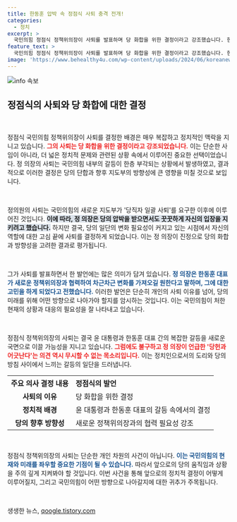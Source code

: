 ```yaml
---
title: 한동훈 압박 속 정점식 사퇴 충격 전개!
categories:
  - 정치
excerpt: >
  국민의힘 정점식 정책위의장이 사퇴를 발표하며 당 화합을 위한 결정이라고 강조했습니다. 한동훈 대표와의 충돌 우려 속에서 이뤄진 이번 사퇴가 어떤 변화의 신호인지 주목받고 있습니다.
feature_text: >
  국민의힘 정점식 정책위의장이 사퇴를 발표하며 당 화합을 위한 결정이라고 강조했습니다. 한동훈 대표와의 충돌 우려 속에서 이뤄진 이번 사퇴가 어떤 변화의 신호인지 주목받고 있습니다.
image: 'https://www.behealthy4u.com/wp-content/uploads/2024/06/koreanews.jpg'
---
```


<p><img src="https://www.behealthy4u.com/wp-content/uploads/2024/06/koreanews.jpg" alt="info 속보" /></p>

<h2 data-ke-size="size26">정점식의 사퇴와 당 화합에 대한 결정</h2>

<p data-ke-size="size16">&nbsp;</p>

<p>정점식 국민의힘 정책위의장이 사퇴를 결정한 배경은 매우 복잡하고 정치적인 맥락을 지니고 있습니다. <b><span style="color: #ee2323;">그의 사퇴는 당 화합을 위한 결정이라고 강조되었습니다.</span></b> 이는 단순한 사임이 아니라, 더 넓은 정치적 문제와 관련된 상황 속에서 이루어진 중요한 선택이었습니다. 정 의장의 사퇴는 국민의힘 내부의 갈등이 한층 부각되는 상황에서 발생하였고, 결과적으로 이러한 결정은 당의 단합과 향후 지도부의 방향성에 큰 영향을 미칠 것으로 보입니다.</p>

<p data-ke-size="size16">&nbsp;</p>

<p>정의원의 사퇴는 국민의힘의 새로운 지도부가 '당직자 일괄 사퇴'를 요구한 이후에 이루어진 것입니다. <b><span style="background-color: #21538527;">이에 따라, 정 의장은 당의 압박을 받으면서도 꿋꿋하게 자신의 입장을 지키려고 했습니다.</span></b> 하지만 결국, 당의 일단의 변화 필요성이 커지고 있는 시점에서 자신의 역할에 대한 고심 끝에 사퇴를 결정하게 되었습니다. 이는 정 의장이 진정으로 당의 화합과 방향성을 고려한 결과로 평가됩니다.</p>

<p data-ke-size="size16">&nbsp;</p>

<p>그가 사퇴를 발표하면서 한 발언에는 많은 의미가 담겨 있습니다. <b><span style="color: #1a5490;">정 의장은 한동훈 대표가 새로운 정책위의장과 협력하여 차근차근 변화를 가져오길 원한다고 말하며, 그에 대한 고민을 하게 되었다고 전했습니다.</span></b> 이러한 발언은 단순히 개인의 사퇴 이유를 넘어, 당의 미래를 위해 어떤 방향으로 나아가야 할지를 암시하는 것입니다. 이는 국민의힘이 처한 현재의 상황과 대응의 필요성을 잘 나타내고 있습니다.</p>

<p data-ke-size="size16">&nbsp;</p>

<p>정점식 정책위의장의 사퇴는 결국 윤 대통령과 한동훈 대표 간의 복잡한 갈등을 새로운 국면으로 이끌 가능성을 지니고 있습니다. <b><span style="color: #ee2323;">그럼에도 불구하고 정 의장이 언급한 '당헌과 어긋난다'는 의견 역시 무시할 수 없는 목소리입니다.</span></b> 이는 정치인으로서의 도리와 당의 방침 사이에서 느끼는 갈등의 일단을 드러냅니다.</p>

<table style="width: 100%;">
  <tr>
    <th style="text-align: left;">주요 의사 결정 내용</th>
    <th style="text-align: left;">정점식의 발언</th>
  </tr>
  <tr>
    <td style="text-align: center; height: 17px;"><b>사퇴의 이유</b></td>
    <td style="text-align: left;">당 화합을 위한 결정</td>
  </tr>
  <tr>
    <td style="text-align: center; height: 17px;"><b>정치적 배경</b></td>
    <td style="text-align: left;">윤 대통령과 한동훈 대표의 갈등 속에서의 결정</td>
  </tr>
  <tr>
    <td style="text-align: center; height: 17px;"><b>당의 향후 방향성</b></td>
    <td style="text-align: left;">새로운 정책위의장과의 협력 필요성 강조</td>
  </tr>
</table>

<p data-ke-size="size16">&nbsp;</p>

<p>정점식 정책위의장의 사퇴는 단순한 개인 차원의 사건이 아닙니다. <b><span style="color: #1a5490;">이는 국민의힘의 현재와 미래를 좌우할 중요한 기점이 될 수 있습니다.</span></b> 따라서 앞으로의 당의 움직임과 상황을 주의 깊게 지켜봐야 할 것입니다. 이번 사건을 통해 앞으로의 정치적 결정이 어떻게 이루어질지, 그리고 국민의힘이 어떤 방향으로 나아갈지에 대한 귀추가 주목됩니다.</p>

<p data-ke-size="size16">&nbsp;</p>
생생한 뉴스, <a href="https://qoogle.tistory.com" rel="dofollow">qoogle.tistory.com</a>



